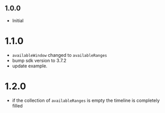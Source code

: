 ## 1.0.0

* Initial

# 1.1.0

* `availableWindow` changed to `availableRanges`
* bump sdk version to 3.7.2
* update example.

# 1.2.0

* if the collection of `availableRanges` is empty the timeline is completely filled